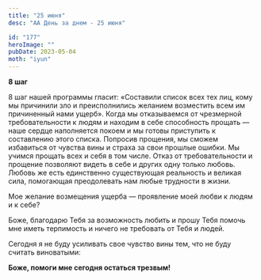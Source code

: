 ```yaml
---
title: "25 июня"
desc: "АА День за днем - 25 июня"

id: "177"
heroImage: ""
pubDate: 2023-05-04
moth: "iyun"
---
```


**8 шаг**

8 шаг нашей программы гласит: «Составили список всех тех лиц, кому мы
причинили зло и преисполнились желанием возместить всем им причиненный нами
ущерб». Когда мы отказываемся от чрезмерной требовательности к людям и находим
в себе способность прощать — наше сердце наполняется покоем и мы готовы
приступить к составлению этого списка. Попросив прощения, мы сможем избавиться
от чувства вины и страха за свои прошлые ошибки. Мы учимся прощать всех и себя
в том числе. Отказ от требовательности и прощение позволяют видеть в себе и
других одну только любовь. Любовь же есть единственно существующая реальность
и великая сила, помогающая преодолевать нам любые трудности в жизни.

Мое желание возмещения ущерба — проявление моей любви к людям и к себе?

Боже, благодарю Тебя за возможность любить и прошу Тебя помочь мне иметь
терпимость и ничего не требовать от Тебя и людей.

Сегодня я не буду усиливать свое чувство вины тем, что не буду считать
виноватыми:

**Боже, помоги мне сегодня остаться трезвым!**
